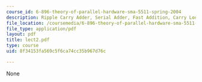 ```yaml
---
course_id: 6-896-theory-of-parallel-hardware-sma-5511-spring-2004
description: Ripple Carry Adder, Serial Adder, Fast Addition, Carry Look-Ahead Addition
file_location: /coursemedia/6-896-theory-of-parallel-hardware-sma-5511-spring-2004/8f34153fa569c5f6ca74cc35b967d76c_lect2.pdf
file_type: application/pdf
layout: pdf
title: lect2.pdf
type: course
uid: 8f34153fa569c5f6ca74cc35b967d76c

---
```

None
